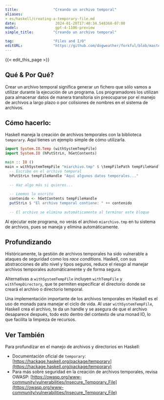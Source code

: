 ```yaml
---
title:                "Creando un archivo temporal"
aliases:
- es/haskell/creating-a-temporary-file.md
date:                  2024-01-20T17:40:34.548368-07:00
model:                 gpt-4-1106-preview
simple_title:         "Creando un archivo temporal"

tag:                  "Files and I/O"
editURL:              "https://github.com/dogweather/forkful/blob/master/content/es/haskell/creating-a-temporary-file.md"
---
```


{{< edit_this_page >}}

## Qué & Por Qué?

Crear un archivo temporal significa generar un fichero que sólo vamos a utilizar durante la ejecución de un programa. Los programadores los utilizan para almacenar datos de manera transitoria sin preocuparse por el manejo de archivos a largo plazo o por colisiones de nombres en el sistema de archivos.

## Cómo hacerlo:

Haskell maneja la creación de archivos temporales con la biblioteca `temporary`. Aquí tienes un ejemplo simple de cómo utilizarla.

```Haskell
import System.IO.Temp (withSystemTempFile)
import System.IO (hPutStrLn, hGetContents)

main :: IO ()
main = withSystemTempFile "miarchivo.tmp" $ \tempFilePath tempFileHandle -> do
  -- Escribe en el archivo temporal
  hPutStrLn tempFileHandle "Aquí algunos datos temporales..."
  
  -- Haz algo más si quieres...
  
  -- Leemos lo escrito
  contenido <- hGetContents tempFileHandle
  putStrLn $ "El archivo temporal contiene: " ++ contenido
  
  -- El archivo se elimina automáticamente al terminar este bloque
```

Al ejecutar este programa, no verás el archivo `miarchivo.tmp` en tu sistema de archivos, pues se maneja y elimina automáticamente.

## Profundizando

Históricamente, la gestión de archivos temporales ha sido vulnerable a ataques de seguridad como los _race conditions_. Haskell, con sus abstracciones de alto nivel y tipos seguros, reduce el riesgo al manejar archivos temporales automáticamente y de forma segura.

Alternativas a `withSystemTempFile` incluyen `withTempFile` y `withTempDirectory`, que te permiten especificar el directorio donde se creará el archivo o directorio temporal.

Una implementación importante de los archivos temporales en Haskell es el uso de monads para manejar el ciclo de vida. Al usar `withSystemTempFile`, Haskell crea el archivo, te da un handle y se asegura de que el archivo desaparece después, todo esto dentro del contexto de una monad IO, lo que facilita la limpieza de recursos.

## Ver También

Para profundizar en el manejo de archivos y directorios en Haskell:
- Documentación oficial de `temporary`: [https://hackage.haskell.org/package/temporary](https://hackage.haskell.org/package/temporary)
- Para más sobre seguridad en la creación de archivos temporales, revisa OWASP: [https://owasp.org/www-community/vulnerabilities/Insecure_Temporary_File](https://owasp.org/www-community/vulnerabilities/Insecure_Temporary_File)

